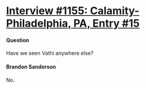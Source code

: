# [Interview #1155: Calamity-Philadelphia, PA, Entry #15](https://www.theoryland.com/intvmain.php?i=1155#15)

#### Question

Have we seen Vathi anywhere else?

#### Brandon Sanderson

No.

